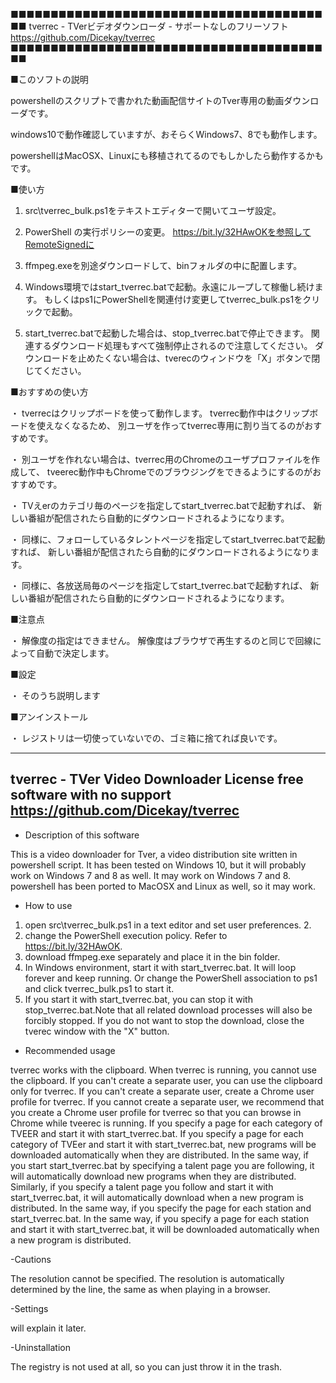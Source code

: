 ■■■■■■■■■■■■■■■■■■■■■■■■■■■■■■■■■■■■■■■■■
tverrec - TVerビデオダウンローダ -
サポートなしのフリーソフト
https://github.com/Dicekay/tverrec
■■■■■■■■■■■■■■■■■■■■■■■■■■■■■■■■■■■■■■■■■

■このソフトの説明

powershellのスクリプトで書かれた動画配信サイトのTver専用の動画ダウンローダです。

windows10で動作確認していますが、おそらくWindows7、8でも動作します。

powershellはMacOSX、Linuxにも移植されてるのでもしかしたら動作するかもです。


■使い方

 1. src\tverrec_bulk.ps1をテキストエディターで開いてユーザ設定。

 2. PowerShell の実行ポリシーの変更。
    https://bit.ly/32HAwOKを参照してRemoteSignedに

 3. ffmpeg.exeを別途ダウンロードして、binフォルダの中に配置します。

 4. Windows環境ではstart_tverrec.batで起動。永遠にループして稼働し続けます。
    もしくはps1にPowerShellを関連付け変更してtverrec_bulk.ps1をクリックで起動。

 5. start_tverrec.batで起動した場合は、stop_tverrec.batで停止できます。
    関連するダウンロード処理もすべて強制停止されるので注意してください。
    ダウンロードを止めたくない場合は、tverecのウィンドウを「X」ボタンで閉じてください。


■おすすめの使い方

 ・ tverrecはクリップボードを使って動作します。
    tverrec動作中はクリップボードを使えなくなるため、
    別ユーザを作ってtverrec専用に割り当てるのがおすすめです。
    
 ・ 別ユーザを作れない場合は、tverrec用のChromeのユーザプロファイルを作成して、
    tveerec動作中もChromeでのブラウジングをできるようにするのがおすすめです。

 ・ TVえerのカテゴリ毎のページを指定してstart_tverrec.batで起動すれば、
    新しい番組が配信されたら自動的にダウンロードされるようになります。

 ・ 同様に、フォローしているタレントページを指定してstart_tverrec.batで起動すれば、
    新しい番組が配信されたら自動的にダウンロードされるようになります。

 ・ 同様に、各放送局毎のページを指定してstart_tverrec.batで起動すれば、
    新しい番組が配信されたら自動的にダウンロードされるようになります。


■注意点

 ・ 解像度の指定はできません。
    解像度はブラウザで再生するのと同じで回線によって自動で決定します。


■設定

 ・ そのうち説明します



■アンインストール

 ・ レジストリは一切使っていないでの、ゴミ箱に捨てれば良いです。



----------------------------------------------------------------------
tverrec - TVer Video Downloader
  License free software with no support
  https://github.com/Dicekay/tverrec
----------------------------------------------------------------------

- Description of this software

 This is a video downloader for Tver, a video distribution site written in powershell script. It has been tested on Windows 10, but it will probably work on Windows 7 and 8 as well. It may work on Windows 7 and 8. powershell has been ported to MacOSX and Linux as well, so it may work.

- How to use

1. open src\tverrec_bulk.ps1 in a text editor and set user preferences. 2.
2. change the PowerShell execution policy. Refer to https://bit.ly/32HAwOK.
3. download ffmpeg.exe separately and place it in the bin folder. 
4. In Windows environment, start it with start_tverrec.bat. It will loop forever and keep running. Or change the PowerShell association to ps1 and click tverrec_bulk.ps1 to start it. 
5. If you start it with start_tverrec.bat, you can stop it with stop_tverrec.bat.Note that all related download processes will also be forcibly stopped. If you do not want to stop the download, close the tverec window with the "X" button.

- Recommended usage

 tverrec works with the clipboard. When tverrec is running, you cannot use the clipboard. If you can't create a separate user, you can use the clipboard only for tverrec.
 If you can't create a separate user, create a Chrome user profile for tverrec. If you cannot create a separate user, we recommend that you create a Chrome user profile for tverrec so that you can browse in Chrome while tveerec is running.
 If you specify a page for each category of TVEER and start it with start_tverrec.bat. If you specify a page for each category of TVEer and start it with start_tverrec.bat, new programs will be downloaded automatically when they are distributed.
 In the same way, if you start start_tverrec.bat by specifying a talent page you are following, it will automatically download new programs when they are distributed. Similarly, if you specify a talent page you follow and start it with start_tverrec.bat, it will automatically download when a new program is distributed.
 In the same way, if you specify the page for each station and start_tverrec.bat. In the same way, if you specify a page for each station and start it with start_tverrec.bat, it will be downloaded automatically when a new program is distributed.

-Cautions

 The resolution cannot be specified. The resolution is automatically determined by the line, the same as when playing in a browser.

-Settings

 will explain it later.

-Uninstallation

 The registry is not used at all, so you can just throw it in the trash.


